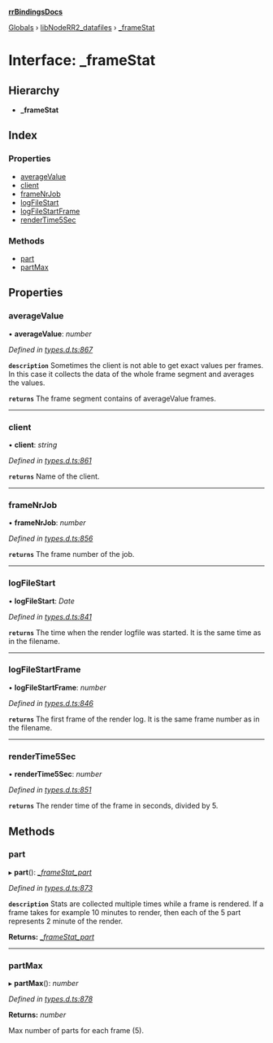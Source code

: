 **[rrBindingsDocs](../README.md)**

[Globals](../README.md) › [libNodeRR2_datafiles](../modules/libnoderr2_datafiles.md) › [_frameStat](libnoderr2_datafiles._framestat.md)

# Interface: _frameStat

## Hierarchy

* **_frameStat**

## Index

### Properties

* [averageValue](libnoderr2_datafiles._framestat.md#averagevalue)
* [client](libnoderr2_datafiles._framestat.md#client)
* [frameNrJob](libnoderr2_datafiles._framestat.md#framenrjob)
* [logFileStart](libnoderr2_datafiles._framestat.md#logfilestart)
* [logFileStartFrame](libnoderr2_datafiles._framestat.md#logfilestartframe)
* [renderTime5Sec](libnoderr2_datafiles._framestat.md#rendertime5sec)

### Methods

* [part](libnoderr2_datafiles._framestat.md#part)
* [partMax](libnoderr2_datafiles._framestat.md#partmax)

## Properties

###  averageValue

• **averageValue**: *number*

*Defined in [types.d.ts:867](https://github.com/Novalis15/rrBindings/blob/33d8d78/nodeJS/win64/v6/types.d.ts#L867)*

**`description`** Sometimes the client is not able to get exact values per frames. In this case it collects the data of the whole frame segment and averages the values.

**`returns`** The frame segment contains of averageValue frames.

___

###  client

• **client**: *string*

*Defined in [types.d.ts:861](https://github.com/Novalis15/rrBindings/blob/33d8d78/nodeJS/win64/v6/types.d.ts#L861)*

**`returns`** Name of the client.

___

###  frameNrJob

• **frameNrJob**: *number*

*Defined in [types.d.ts:856](https://github.com/Novalis15/rrBindings/blob/33d8d78/nodeJS/win64/v6/types.d.ts#L856)*

**`returns`** The frame number of the job.

___

###  logFileStart

• **logFileStart**: *Date*

*Defined in [types.d.ts:841](https://github.com/Novalis15/rrBindings/blob/33d8d78/nodeJS/win64/v6/types.d.ts#L841)*

**`returns`** The time when the render logfile was started. It is the same time as in the filename.

___

###  logFileStartFrame

• **logFileStartFrame**: *number*

*Defined in [types.d.ts:846](https://github.com/Novalis15/rrBindings/blob/33d8d78/nodeJS/win64/v6/types.d.ts#L846)*

**`returns`** The first frame of the render log. It is the same frame number as in the filename.

___

###  renderTime5Sec

• **renderTime5Sec**: *number*

*Defined in [types.d.ts:851](https://github.com/Novalis15/rrBindings/blob/33d8d78/nodeJS/win64/v6/types.d.ts#L851)*

**`returns`** The render time of the frame in seconds, divided by 5.

## Methods

###  part

▸ **part**(): *[_frameStat_part](libnoderr2_datafiles._framestat_part.md)*

*Defined in [types.d.ts:873](https://github.com/Novalis15/rrBindings/blob/33d8d78/nodeJS/win64/v6/types.d.ts#L873)*

**`description`** Stats are collected multiple times while a frame is rendered. If a frame takes for example 10 minutes to render, then each of the 5 part represents 2 minute of the render.

**Returns:** *[_frameStat_part](libnoderr2_datafiles._framestat_part.md)*

___

###  partMax

▸ **partMax**(): *number*

*Defined in [types.d.ts:878](https://github.com/Novalis15/rrBindings/blob/33d8d78/nodeJS/win64/v6/types.d.ts#L878)*

**Returns:** *number*

Max number of parts for each frame (5).